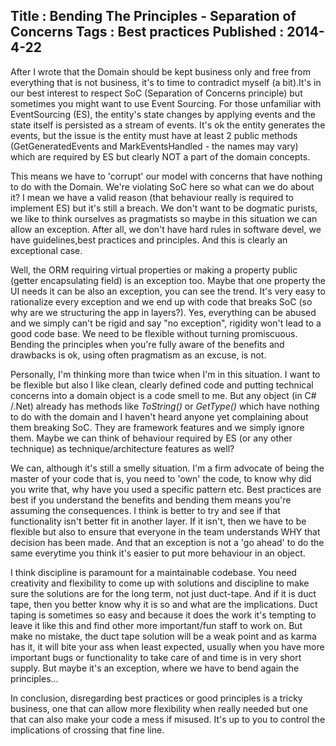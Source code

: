 Title : Bending The Principles - Separation of Concerns
Tags : Best practices
Published : 2014-4-22
---

After I wrote that the Domain should be kept business only and free from everything that is not business, it's to time to contradict myself (a bit).It's in our best interest to respect SoC (Separation of Concerns principle) but sometimes you might want to use Event Sourcing. For those unfamiliar with EventSourcing (ES), the entity's state changes by applying events and the state itself is persisted as a stream of events. It's ok the entity generates the events, but the issue is the entity must have at least 2 public methods (GetGeneratedEvents and MarkEventsHandled - the names may vary) which are required by ES but clearly NOT a part of the domain concepts.

 This means we have to 'corrupt' our model with concerns that have nothing to do with the Domain. We're violating SoC here so what can we do about it? I mean we have a valid reason (that behaviour really is required to implement ES) but it's still a breach. We don't want to be dogmatic purists, we like to think ourselves as pragmatists so maybe in this situation we can allow an exception. After all, we don't have hard rules in software devel, we have guidelines,best practices and principles. And this is clearly an exceptional case.

 Well, the ORM requiring virtual properties or making a property public (getter encapsulating field) is an exception too. Maybe that one property the UI needs it can be also an exception, you can see the trend. It's very easy to rationalize every exception and we end up with code that breaks SoC (so why are we structuring the app in layers?). Yes, everything can be abused and we simply can't be rigid and say "no exception", rigidity won't lead to a good code base. We need to be flexible without turning promiscuous. Bending the principles when you're fully aware of the benefits and drawbacks is ok, using often pragmatism as an excuse, is not.

 Personally, I'm thinking more than twice when I'm in this situation. I want to be flexible but also I like clean, clearly defined code and putting technical concerns into a domain object is a code smell to me. But any object (in C# /.Net) already has methods like _ToString()_ or _GetType()_ which have nothing to do with the domain and I haven't heard anyone yet complaining about them breaking SoC. They are framework features and we simply ignore them. Maybe we can think of behaviour required by ES (or any other technique) as technique/architecture features as well?

 We can, although it's still a smelly situation. I'm a firm advocate of being the master of your code that is, you need to 'own' the code, to know why did you write that, why have you used a specific pattern etc. Best practices are best if you understand the benefits and bending them means you're assuming the consequences. I think is better to try and see if that functionality isn't better fit in another layer. If it isn't, then we have to be flexible but also to ensure that everyone in the team understands WHY that decision has been made. And that an exception is not a 'go ahead' to do the same everytime you think it's easier to put more behaviour in an object.

 I think discipline is paramount for a maintainable codebase. You need creativity and flexibility to come up with solutions and discipline to make sure the solutions are for the long term, not just duct-tape. And if it is duct tape, then you better know why it is so and what are the implications. Duct taping is sometimes so easy and because it does the work it's tempting to leave it like this and find other more important/fun staff to work on. But make no mistake, the duct tape solution will be a weak point and as karma has it, it will bite your ass when least expected, usually when you have more important bugs or functionality to take care of and time is in very short supply. But maybe it's an exception, where we have to bend again the principles...

 In conclusion, disregarding best practices or good principles is a tricky business, one that can allow more flexibility when really needed but one that can also make your code a mess if misused. It's up to you to control the implications of crossing that fine line.
